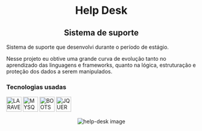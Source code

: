 <div display="inline-block">
    <h1 align="center">Help Desk</h1>
    <h2 align="center">Sistema de suporte</h2>
</div>

<div display="inline-block" width="90%" align="center">
    <div>
        <p align="left">Sistema de suporte que desenvolvi durante o período de estágio.</p>
        <p align="left">Nesse projeto eu obtive uma grande curva de evolução tanto no aprendizado das linguagens e frameworks, quanto na lógica, estruturação e proteção dos dados a serem manipulados.</p>
    </div>
</div>

<div display="inline-block">
    <h3>Tecnologias usadas</h3>
    <div>
        <img width="40px" src="https://williamms.com.br/public/assets/icons/laravel-icon.png" title="LARAVEL"/>
        <img width="40px" src="https://williamms.com.br/public/assets/icons/mysql-icon.png" title="MYSQL"/>
        <img width="40px" src="https://williamms.com.br/public/assets/icons/bootstrap-icon.png" title="BOOTSTRAP"/>
        <img width="40px" src="https://williamms.com.br/public/assets/icons/jquery-icon.png" title="JQUERY"/>
    </div>
</div>

<div display="inline-block">
    <p align="center">
        <img src="https://williamms.com.br/public/assets/images/bg-helpdesk.png" title="help-desk image"/>
    </p>
</div>
